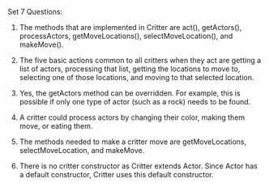 Set 7 Questions: 

1. The methods that are implemented in Critter are act(), getActors(), processActors, getMoveLocations(), selectMoveLocation(), and makeMove().

2. The five basic actions common to all critters when they act are getting a list of actors, processing that list, getting the locations to move to, selecting one of those locations, and moving to that selected location. 

3. Yes, the getActors method can be overridden. For example, this is possible if only one type of actor (such as a rock) needs to be found.

4. A critter could process actors by changing their color, making them move, or eating them. 

5. The methods needed to make a critter move are getMoveLocations, selectMoveLocation, and makeMove.

6. There is no critter constructor as Critter extends Actor. Since Actor has a default constructor, Critter uses this default constructor. 
